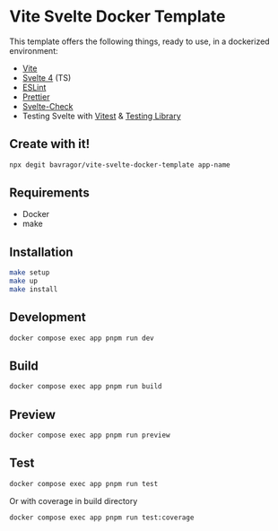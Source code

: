 # Vite Svelte Docker Template

This template offers the following things, ready to use, in a dockerized environment:

- [Vite](https://vitejs.dev/)
- [Svelte 4](https://svelte.dev/) (TS)
- [ESLint](https://www.npmjs.com/package/eslint)
- [Prettier](https://prettier.io/)
- [Svelte-Check](https://www.npmjs.com/package/svelte-check)
- Testing Svelte with [Vitest](https://vitest.dev/) & [Testing Library](https://www.npmjs.com/package/@testing-library/svelte)

## Create with it!

```sh
npx degit bavragor/vite-svelte-docker-template app-name
```

## Requirements

- Docker
- make

## Installation

```sh
make setup
make up
make install
```

## Development

```sh
docker compose exec app pnpm run dev
```

## Build

```sh
docker compose exec app pnpm run build
```

## Preview

```sh
docker compose exec app pnpm run preview
```

## Test

```sh
docker compose exec app pnpm run test
```

Or with coverage in build directory

```sh
docker compose exec app pnpm run test:coverage
```
